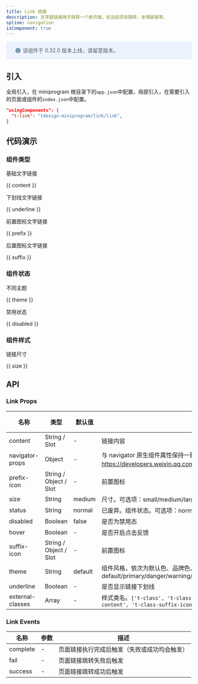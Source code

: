 ```yaml
---
title: Link 链接
description: 文字超链接用于跳转一个新页面，如当前项目跳转，友情链接等。
spline: navigation
isComponent: true
---
```


<div style="background: #ecf2fe; display: flex; align-items: center; line-height: 20px; padding: 14px 24px; border-radius: 3px; color: #555a65">
  <svg fill="none" viewBox="0 0 16 16" width="16px" height="16px" style="margin-right: 5px">
    <path fill="#7097ab" d="M8 15A7 7 0 108 1a7 7 0 000 14zM7.4 4h1.2v1.2H7.4V4zm.1 2.5h1V12h-1V6.5z" fillOpacity="0.9"></path>
  </svg>
  该组件于 0.32.0 版本上线，请留意版本。
</div>

## 引入

全局引入，在 miniprogram 根目录下的`app.json`中配置，局部引入，在需要引入的页面或组件的`index.json`中配置。

```json
"usingComponents": {
  "t-link": "tdesign-miniprogram/link/link",
}
```

## 代码演示

### 组件类型

基础文字链接

{{ content }}

下划线文字链接

{{ underline }}

前置图标文字链接

{{ prefix }}

后置图标文字链接

{{ suffix }}

### 组件状态

不同主题

{{ theme }}

禁用状态

{{ disabled }}

### 组件样式

链接尺寸

{{ size }}

## API
### Link Props

名称 | 类型 | 默认值 | 说明 | 必传
-- | -- | -- | -- | --
content | String / Slot | - | 链接内容 | N
navigator-props | Object | - | 与 navigator 原生组件属性保持一致，具体使用参考：https://developers.weixin.qq.com/miniprogram/dev/component/navigator.html。 | N
prefix-icon | String / Object / Slot | - | 前置图标 | N
size | String | medium | 尺寸。可选项：small/medium/large。TS 类型：`SizeEnum` | N
status | String | normal | 已废弃。组件状态。可选项：normal/active/disabled | N
disabled | Boolean | false | 是否为禁用态 | N
hover | Boolean | - | 是否开启点击反馈 | N
suffix-icon | String / Object / Slot | - | 前置图标 | N
theme | String | default | 组件风格，依次为默认色、品牌色、危险色、警告色、成功色。可选项：default/primary/danger/warning/success | N
underline | Boolean | - | 是否显示链接下划线 | N
external-classes | Array | - | 样式类名。`['t-class', 't-class-hover', 't-class-prefix-icon', 't-class-content', 't-class-suffix-icon']` | N
### Link Events

名称 | 参数 | 描述
-- | -- | --
complete | \- | 页面链接执行完成后触发（失败或成功均会触发）
fail | \- | 页面链接跳转失败后触发
success | \- | 页面链接跳转成功后触发
